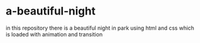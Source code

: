 # a-beautiful-night
in this repository there is a beautiful night in park using html and css which is loaded with animation and transition
